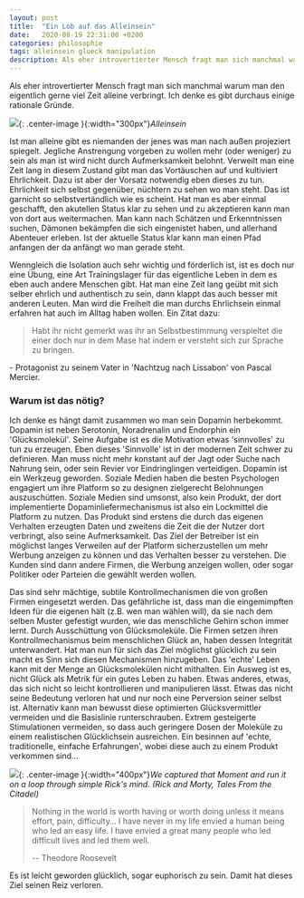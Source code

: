 ```yaml
---
layout: post
title:  "Ein Lob auf das Alleinsein"
date:   2020-08-19 22:31:00 +0200
categories: philosophie
tags: alleinsein glueck manipulation
description: Als eher introvertierter Mensch fragt man sich manchmal warum man den eigentlich gerne viel Zeit alleine verbringt. Ich denke es gibt durchaus einige rationale Gründe.
---
```

Als eher introvertierter Mensch fragt man sich manchmal warum man den eigentlich gerne viel Zeit alleine verbringt. Ich denke es gibt durchaus einige rationale Gründe.

![]({{'/assets/images/alleinsein.jpg'}}){: .center-image }{:width="300px"}*Alleinsein*


Ist man alleine gibt es niemanden der jenes was man nach außen projeziert spiegelt. Jegliche Anstrengung vorgeben zu wollen mehr (oder weniger) zu sein als man ist wird nicht durch Aufmerksamkeit belohnt. Verweilt man eine Zeit lang in diesem Zustand gibt man das Vortäuschen auf und kultiviert Ehrlichkeit. Dazu ist aber der Vorsatz notwendig eben dieses zu tun. Ehrlichkeit sich selbst gegenüber, nüchtern zu sehen wo man steht. Das ist garnicht so selbstvertändlich wie es scheint. Hat man es aber einmal geschafft, den akutellen Status klar zu sehen und zu akzeptieren kann man von dort aus weitermachen. Man kann nach Schätzen und Erkenntnissen suchen, Dämonen bekämpfen die sich eingenistet haben, und allerhand Abenteuer erleben. Ist der aktuelle Status klar kann man einen Pfad anfangen der da anfängt wo man gerade steht.

Wenngleich die Isolation auch sehr wichtig und förderlich ist, ist es doch nur eine Übung, eine Art Trainingslager für das eigentliche Leben in dem es eben auch andere Menschen gibt. Hat man eine Zeit lang geübt mit sich selber ehrlich und authentisch zu sein, dann klappt das auch besser mit anderen Leuten. Man wird die Freiheit die man durchs Ehrlichsein einmal erfahren hat auch im Alltag haben wollen.
Ein Zitat dazu: 
> Habt ihr nicht gemerkt was ihr an Selbstbestimmung verspieltet die einer doch nur in dem Mase hat indem er versteht sich zur Sprache zu bringen. 

\- Protagonist zu seinem Vater in 'Nachtzug nach Lissabon' von Pascal Mercier.

### Warum ist das nötig?

Ich denke es hängt damit zusammen wo man sein Dopamin herbekommt. Dopamin ist neben Serotonin, Noradrenalin und Endorphin ein 'Glücksmolekül'. Seine Aufgabe ist es die Motivation etwas 'sinnvolles' zu tun  zu erzeugen. Eben dieses 'Sinnvolle' ist in der modernen Zeit schwer zu definieren. Man muss nicht mehr konstant auf der Jagt oder Suche nach Nahrung sein, oder sein Revier vor Eindringlingen verteidigen. Dopamin ist ein Werkzeug geworden. Soziale Medien haben die besten Psychologen engagiert um ihre Platform so zu designen zielgerecht Belohnungen auszuschütten. Soziale Medien sind umsonst, also kein Produkt, der dort implementierte Dopaminliefermechanismus ist also ein Lockmittel die Platform zu nutzen. Das Produkt sind erstens die durch das eigenen Verhalten erzeugten Daten und zweitens die Zeit die der Nutzer dort verbringt, also seine Aufmerksamkeit. Das Ziel der Betreiber ist ein möglichst langes Verweilen auf der Platform sicherzustellen um mehr Werbung anzeigen zu können und das Verhalten besser zu verstehen. Die Kunden sind dann andere Firmen, die Werbung anzeigen wollen, oder sogar Politiker oder Parteien die gewählt werden wollen.

Das sind sehr mächtige, subtile Kontrollmechanismen die von großen Firmen eingesetzt werden. Das gefährliche ist, dass man die eingemimpften Ideen für die eigenen hält (z.B. wen man wählen will), da sie nach dem selben Muster gefestigt wurden, wie das menschliche Gehirn schon immer lernt. Durch Ausschüttung von Glücksmoleküle. Die Firmen setzen ihren Kontrollmechanismus beim menschlichen Glück an, haben dessen Integrität unterwandert. Hat man nun für sich das Ziel möglichst glücklich zu sein macht es Sinn sich diesen Mechanismen hinzugeben. Das 'echte' Leben kann mit der Menge an Glücksmolekülen nicht mithalten. Ein Ausweg ist es, nicht Glück als Metrik für ein gutes Leben zu haben. Etwas anderes, etwas, das sich nicht so leicht kontrollieren und manipulieren lässt. Etwas das nicht seine Bedeutung verloren hat und nur noch eine Perversion seiner selbst ist.
Alternativ kann man bewusst diese optimierten Glücksvermittler vermeiden und die Basislinie runterschrauben. Extrem gesteigerte Stimulationen vermeiden, so dass auch geringere Dosen der Moleküle zu einem realistischen Glücklichsein ausreichen. Ein besinnen auf 'echte, traditionelle, einfache Erfahrungen', wobei diese auch zu einem Produkt verkommen sind...

![]({{'/assets/images/simple_rick.jpg'}}){: .center-image }{:width="400px"}*We captured that Moment and run it on a loop through simple Rick's mind. (Rick and Morty, Tales From the Citadel)*



> Nothing in the world is worth having or worth doing unless it means effort, pain, difficulty… I have never in my life envied a human being who led an easy life. I have envied a great many people who led difficult lives and led them well.
> 
> -- Theodore Roosevelt  

Es ist leicht geworden glücklich, sogar euphorisch zu sein. Damit hat dieses Ziel seinen Reiz verloren.

